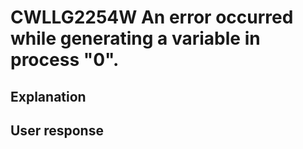 # CWLLG2254W An error occurred while generating a variable in process "0".

## Explanation

## User response